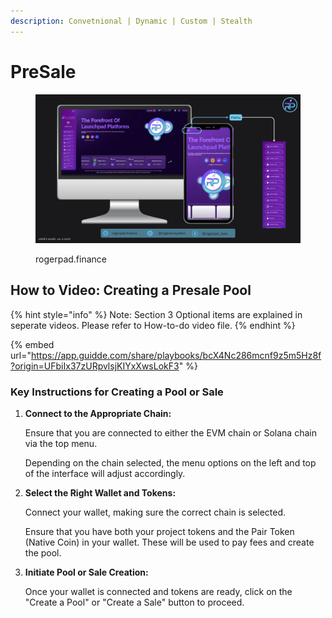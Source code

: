 ```yaml
---
description: Convetnional | Dynamic | Custom | Stealth
---
```


# PreSale

<figure><img src="../../.gitbook/assets/Home (1).png" alt=""><figcaption><p>rogerpad.finance </p></figcaption></figure>

## How to Video:  Creating a Presale Pool&#x20;

{% hint style="info" %}
Note: Section 3 Optional items are explained in seperate videos.  Please refer to How-to-do video file.
{% endhint %}

{% embed url="https://app.guidde.com/share/playbooks/bcX4Nc286mcnf9z5m5Hz8f?origin=UFbiIx37zURpvlsjKIYxXwsLokF3" %}

### Key Instructions for Creating a Pool or Sale

1.  **Connect to the Appropriate Chain:**

    Ensure that you are connected to either the EVM chain or Solana chain via the top menu.

    Depending on the chain selected, the menu options on the left and top of the interface will adjust accordingly.
2.  **Select the Right Wallet and Tokens:**

    Connect your wallet, making sure the correct chain is selected.

    Ensure that you have both your project tokens and the Pair Token (Native Coin) in your wallet. These will be used to pay fees and create the pool.
3.  **Initiate Pool or Sale Creation:**

    Once your wallet is connected and tokens are ready, click on the "Create a Pool" or "Create a Sale" button to proceed.

